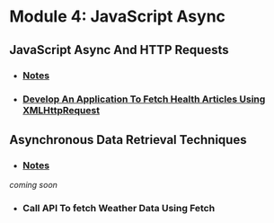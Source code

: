 # Module 4: JavaScript Async

## JavaScript Async And HTTP Requests


- ### [Notes](./01-JavaScriptAsyncAndHTTPRequests/notes.md)
- ### [Develop An Application To Fetch Health Articles Using XMLHttpRequest](./01-JavaScriptAsyncAndHTTPRequests/01-FetchHealthArticles/)

## Asynchronous Data Retrieval Techniques

- ### [Notes](./02-AsynchronousDataRetrievalTechniques/notes.md)
*coming soon*
- ### Call API To fetch Weather Data Using Fetch
